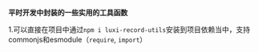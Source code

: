 **平时开发中封装的一些实用的工具函数**


1.可以直接在项目中通过`npm i luxi-record-utils`安装到项目依赖当中，支持commonjs和esmodule（`require`, `import`）
